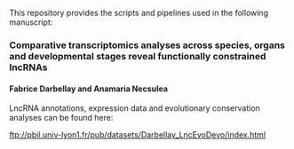 This repository provides the scripts and pipelines used in the following manuscript:

### Comparative transcriptomics analyses across species, organs and developmental stages reveal functionally constrained lncRNAs

#### Fabrice Darbellay and Anamaria Necsulea


LncRNA annotations, expression data and evolutionary conservation analyses can be found here: 

ftp://pbil.univ-lyon1.fr/pub/datasets/Darbellay_LncEvoDevo/index.html
